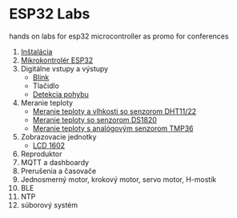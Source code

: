 # ESP32 Labs

hands on labs for esp32 microcontroller as promo for conferences

1. [Inštalácia](01-installation.md)
2. [Mikrokontrolér ESP32](02-esp32.overview.md)
3. Digitálne vstupy a výstupy
	* [Blink](03-blink.md)
	* Tlačidlo
	* [Detekcia pohybu](07-pir.md)
4. Meranie teploty
	* [Meranie teploty a vlhkosti so senzorom DHT11/22](04-dht22.md)
	* [Meranie teploty so senzorom DS1820](05-ds18b20.md)
	* [Meranie teploty s analógovým senzorom TMP36](06-tmp36.md)
5. Zobrazovacie jednotky
	* [LCD 1602](08-lcd.1602.md)
6. Reproduktor
7. MQTT a dashboardy
8. Prerušenia a časovače
9. Jednosmerný motor, krokový motor, servo motor, H-mostík
10. BLE
11. NTP
12. súborový systém
